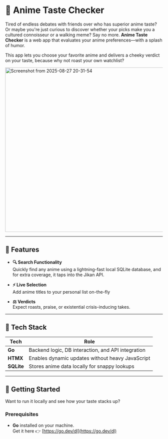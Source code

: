 
# 🍥 Anime Taste Checker

Tired of endless debates with friends over who has superior anime taste? Or maybe you're just curious to discover whether your picks make you a cultured connoisseur or a walking meme? Say no more. **Anime Taste Checker** is a web app that evaluates your anime preferences—with a splash of humor.

This app lets you choose your favorite anime and delivers a cheeky verdict on your taste, because why not roast your own watchlist?

<img width="768" height="525" alt="Screenshot from 2025-08-27 20-31-54" src="https://github.com/user-attachments/assets/ce385058-5222-45f9-9f1f-695d55a1e749" />

---

## 🚀 Features

- **🔍 Search Functionality**  
  Quickly find any anime using a lightning-fast local SQLite database, and for extra coverage, it taps into the Jikan API.

- **⚡ Live Selection**  
  Add anime titles to your personal list on-the-fly

- **⚖️ Verdicts**  
  Expect roasts, praise, or existential crisis-inducing takes.

---

## 🧱 Tech Stack

| Tech        | Role                                                             |
|-------------|------------------------------------------------------------------|
| **Go**      | Backend logic, DB interaction, and API integration               |
| **HTMX**    | Enables dynamic updates without heavy JavaScript                 |
| **SQLite**  | Stores anime data locally for snappy lookups                     |

---

## 🏁 Getting Started

Want to run it locally and see how your taste stacks up?

### Prerequisites

- **Go** installed on your machine.  
  Get it here 👉 [https://go.dev/dl](https://go.dev/dl)
